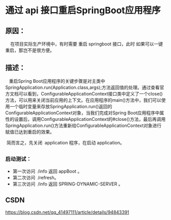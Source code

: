 # 通过 api 接口重启SpringBoot应用程序

## 原因：
       在项目实际生产环境中，有时需要 重启 springboot 接口，此时 如果可以一键重启，那岂不是很方便。


## 描述：
   重启Spring Boot应用程序的关键步骤是对主类中SpringApplication.run(Application.class,args);方法返回值的处理。通过查看官方文档可以看到，ConfigurableApplicationContext接口类中定义了一个close()方法，可以用来关闭当前应用的上下文。在应用程序的main()方法中，我们可以使用一个临时变量来存放SpringApplication.run()返回的ConfigurableApplicationContext对象，当我们完成对Spring Boot应用程序中属性的设置后，调用ConfigurableApplicationContext的#close()方法，最后再调用SpringApplication.run()方法重新给ConfigurableApplicationContext对象进行赋值已达到重启的效果。

 简而言之，先关闭  application 程序，在启动 application。
## 
### 启动测试：

*  第一次访问  /info 返回 appBoot 。
*  第二次访问  /refresh。
*  第三次访问  /info 返回 SPRING-DYNAMIC-SERVER 。

## CSDN
  https://blog.csdn.net/qq_41497111/article/details/94843391
